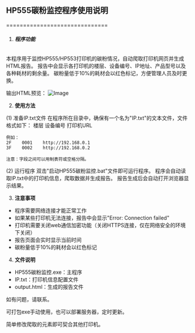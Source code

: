 ## **HP555碳粉监控程序使用说明**

==============================

1. ###### **程序功能**

本程序用于监控HP555/HP553打印机的碳粉情况，自动爬取打印机网页并生成HTML报告。
报告中会显示各打印机的楼层、设备编号、IP地址、产品型号以及各种耗材的剩余量。
碳粉量低于10%的耗材会以红色标记，方便管理人员及时更换。

输出HTML预览：
![Image](https://github.com/user-attachments/assets/2758b109-766d-492c-852f-a8c74a6ccc34)

2. **使用方法**

(1) 准备IP.txt文件
    在程序所在目录中，确保有一个名为"IP.txt"的文本文件，文件格式如下：
    楼层    设备编号    打印机URL

    例如：
    2F    0001    http://192.168.0.1
    3F    0002    http://192.168.0.2

    注意：字段之间可以用制表符或空格分隔。

(2) 运行程序
    双击"启动HP555碳粉监控.bat"文件即可运行程序。
    程序会自动读取IP.txt中的打印机信息，爬取数据并生成报告。
    报告生成后会自动打开浏览器显示结果。


3. **注意事项**

* 程序需要网络连接才能正常工作
* 如果某些打印机无法连接，报告中会显示"Error: Connection failed"
* 打印机需要关闭web通信加密功能（关闭HTTPS连接，仅在网络安全的环境下关闭）
* 报告页面会实时显示当前时间
* 碳粉量低于10%的耗材会以红色标记

4. **文件说明**

* HP555碳粉监控.exe：主程序
* IP.txt：打印机信息配置文件
* output.html：生成的报告文件

如有问题，请联系。

可打包exe手动使用，也可以部署服务器，定时更新。

简单修改爬取的元素即可契合其他打印机。
